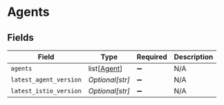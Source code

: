 # Agents


## Fields

| Field                                       | Type                                        | Required                                    | Description                                 |
| ------------------------------------------- | ------------------------------------------- | ------------------------------------------- | ------------------------------------------- |
| `agents`                                    | list[[Agent](../../models/shared/agent.md)] | :heavy_minus_sign:                          | N/A                                         |
| `latest_agent_version`                      | *Optional[str]*                             | :heavy_minus_sign:                          | N/A                                         |
| `latest_istio_version`                      | *Optional[str]*                             | :heavy_minus_sign:                          | N/A                                         |